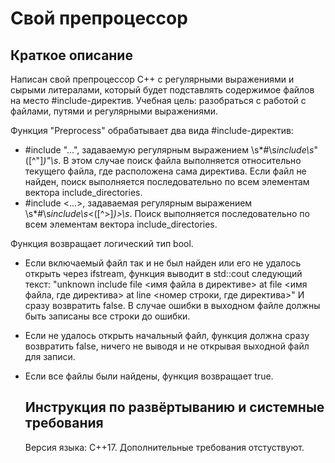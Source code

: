 # Свой препроцессор
## Краткое описание
Написан свой препроцессор C++ с регулярными выражениями и сырыми литералами, который будет подставлять содержимое файлов на место #include-директив.
Учебная цель: разобраться с работой с файлами, путями и регулярными выражениями.

Функция "Preprocess" обрабатывает два вида #include-директив:
* #include "...", задаваемую регулярным выражением \s*#\s*include\s*"([^"]*)"\s*. В этом случае поиск файла выполняется относительно текущего файла, где расположена сама директива. Если файл не найден, поиск выполняется последовательно по всем элементам вектора include_directories.
* #include <...>, задаваемая регулярным выражением \s*#\s*include\s*<([^>]*)>\s*. Поиск выполняется последовательно по всем элементам вектора include_directories.

Функция возвращает логический тип bool.
- Если включаемый файл так и не был найден или его не удалось открыть через ifstream, функция выводит в std::cout следующий текст: "unknown include file <имя файла в директиве> at file <имя файла, где директива> at line <номер строки, где директива>"
И сразу возвратить false. В случае ошибки в выходном файле должны быть записаны все строки до ошибки.
- Если не удалось открыть начальный файл, функция должна сразу возвратить false, ничего не выводя и не открывая выходной файл для записи.
- Если все файлы были найдены, функция возвращает true.

  ## Инструкция по развёртыванию и системные требования
  Версия языка: C++17. Дополнительные требования отстуствуют.

